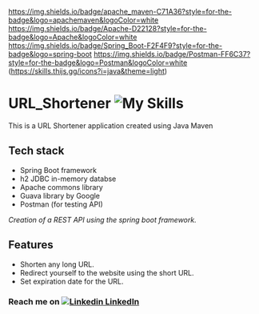 https://img.shields.io/badge/apache_maven-C71A36?style=for-the-badge&logo=apachemaven&logoColor=white https://img.shields.io/badge/Apache-D22128?style=for-the-badge&logo=Apache&logoColor=white https://img.shields.io/badge/Spring_Boot-F2F4F9?style=for-the-badge&logo=spring-boot https://img.shields.io/badge/Postman-FF6C37?style=for-the-badge&logo=Postman&logoColor=white 
(https://skills.thijs.gg/icons?i=java&theme=light)

# URL_Shortener ![My Skills](https://skills.thijs.gg/icons?i=java&theme=light)

This is a URL Shortener application created using Java Maven


## Tech stack
- Spring Boot framework
- h2 JDBC in-memory databse
- Apache commons library
- Guava library by Google
- Postman (for testing API)

_Creation of a REST API using the spring boot framework._


## Features
- Shorten any long URL.
- Redirect yourself to the website using the short URL.
- Set expiration date for the URL.


### Reach me on [![Linkedin](https://i.stack.imgur.com/gVE0j.png) LinkedIn](https://www.linkedin.com/in/devanshusharma10/)

